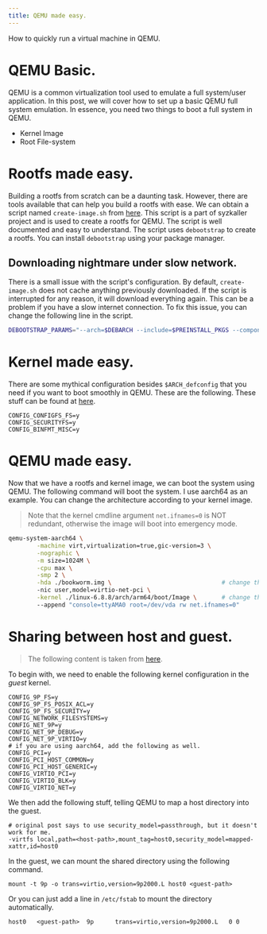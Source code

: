 ```yaml
---
title: QEMU made easy.
---
```


How to quickly run a virtual machine in QEMU.

# QEMU Basic.

QEMU is a common virtualization tool used to emulate a full system/user application. In this post, we will cover how to set up a basic QEMU full system emulation. In essence, you need two things to boot a full system in QEMU.

- Kernel Image
- Root File-system

# Rootfs made easy.

Building a rootfs from scratch can be a daunting task. However, there are tools available that can help you build a rootfs with ease. We can obtain a script named `create-image.sh` from [here](https://github.com/google/syzkaller/blob/master/tools/create-image.sh). This script is a part of syzkaller project and is used to create a rootfs for QEMU. The script is well documented and easy to understand. The script uses `debootstrap` to create a rootfs. You can install `debootstrap` using your package manager.

## Downloading nightmare under slow network.

There is a small issue with the script's configuration. By default, `create-image.sh` does not cache anything previously downloaded. If the script is interrupted for any reason, it will download everything again. This can be a problem if you have a slow internet connection. To fix this issue, you can change the following line in the script.

```bash
DEBOOTSTRAP_PARAMS="--arch=$DEBARCH --include=$PREINSTALL_PKGS --components=main,contrib,non-free,non-free-firmware --cache-dir=$(pwd)/.cache $RELEASE $DIR"
```

# Kernel made easy.

There are some mythical configuration besides `$ARCH_defconfig` that you need if you want to boot smoothly in QEMU. These are the following. These stuff can be found at [here](https://github.com/google/syzkaller/issues/760).

```
CONFIG_CONFIGFS_FS=y
CONFIG_SECURITYFS=y
CONFIG_BINFMT_MISC=y
```

# QEMU made easy.

Now that we have a rootfs and kernel image, we can boot the system using QEMU. The following command will boot the system. I use aarch64 as an example. You can change the architecture according to your kernel image.

> Note that the kernel cmdline argument `net.ifnames=0` is NOT redundant, otherwise the image will boot into emergency mode.

```bash
qemu-system-aarch64 \
        -machine virt,virtualization=true,gic-version=3 \
        -nographic \
        -m size=1024M \
        -cpu max \
        -smp 2 \
        -hda ./bookworm.img \                               # change this to your image path
        -nic user,model=virtio-net-pci \
        -kernel ./linux-6.8.8/arch/arm64/boot/Image \       # change this to your kernel path
        --append "console=ttyAMA0 root=/dev/vda rw net.ifnames=0"
```

# Sharing between host and guest.

> The following content is taken from [here](https://superuser.com/questions/628169/how-to-share-a-directory-with-the-host-without-networking-in-qemu).

To begin with, we need to enable the following kernel configuration in the *guest* kernel.

```
CONFIG_9P_FS=y
CONFIG_9P_FS_POSIX_ACL=y
CONFIG_9P_FS_SECURITY=y
CONFIG_NETWORK_FILESYSTEMS=y
CONFIG_NET_9P=y
CONFIG_NET_9P_DEBUG=y
CONFIG_NET_9P_VIRTIO=y
# if you are using aarch64, add the following as well.
CONFIG_PCI=y
CONFIG_PCI_HOST_COMMON=y
CONFIG_PCI_HOST_GENERIC=y
CONFIG_VIRTIO_PCI=y
CONFIG_VIRTIO_BLK=y
CONFIG_VIRTIO_NET=y
```

We then add the following stuff, telling QEMU to map a host directory into the guest.

```
# original post says to use security_model=passthrough, but it doesn't work for me.
-virtfs local,path=<host-path>,mount_tag=host0,security_model=mapped-xattr,id=host0
```

In the guest, we can mount the shared directory using the following command.

```
mount -t 9p -o trans=virtio,version=9p2000.L host0 <guest-path>
```

Or you can just add a line in `/etc/fstab` to mount the directory automatically.

```
host0   <guest-path>  9p      trans=virtio,version=9p2000.L   0 0
```
